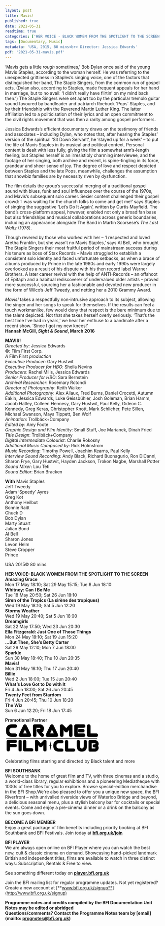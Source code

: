 ```yaml
---
layout: post
title: Mavis!
published: true
date: 2021-05-31
readtime: true
categories: ['HER VOICE - BLACK WOMEN FROM THE SPOTLIGHT TO THE SCREEN']
tags: [Documentary, Music]
metadata: 'USA, 2015, 80 mins<br> Director: Jessica Edwards'
pdf: '2021-05-31-mavis.pdf'
---
```


‘Mavis gets a little _rough_ sometimes,’ Bob Dylan once said of the young  Mavis Staples, according to the woman herself. He was referring to the unexpected grittiness in Staples’s singing voice, one of the factors that distinguished her band, The Staple Singers, from the common run of gospel acts. (Dylan also, according to Staples, made frequent appeals for her hand in marriage, but to no avail: ‘I didn’t really have flirtin’ on my mind back then.’)  The Staple Singers were set apart too by the particular tremolo guitar sound favoured by bandleader and patriarch Roebuck ‘Pops’ Staples, and by their friendship with the Reverend Martin Luther King. The latter affiliation led to a politicisation of their lyrics and an open commitment to the civil rights movement that was then a rarity among gospel performers.

Jessica Edwards’s efficient documentary draws on the testimony of friends and associates – including Dylan, who notes that, after hearing the Staples’ version of the spiritual ‘Sit Down Servant’, he ‘stayed up for a week’ – to put the life of Mavis Staples in its musical and political context. Personal content is dealt with less fully, giving the film a somewhat arm’s-length feeling; but Staples herself is an irresistibly charming interviewee, and the footage of her singing, both archive and recent, is spine-tingling in its force, grandeur and sheer sense of joy. The degree of love and respect depicted between Staples and the late Pops, meanwhile, challenges the assumption that showbiz families are by necessity riven by dysfunction.

The film details the group’s successful merging of a traditional gospel sound with blues, funk and soul influences over the course of the 1970s, and Mavis’s subsequent solo career. Sexier content challenged their gospel crowd: ‘I was waiting for the church folks to come and get me!’ says Staples of singing the suggestive ‘Let’s Do It Again’, written by Curtis Mayfield. The band’s cross-platform appeal, however, enabled not only a broad fan base but also friendships and musical collaborations across generic boundaries, including an appearance alongside The Band in Martin Scorsese’s _The Last Waltz_ (1978).

Though revered by those who worked with her – ‘I respected and loved  Aretha Franklin, but she wasn’t no Mavis Staples,’ says Al Bell, who brought The Staple Singers their most fruitful period of mainstream success during his tenure as boss of Stax Records – Mavis struggled to establish a consistent solo identity and faced unfortunate setbacks, as when a brace of albums produced by Prince in the late 1980s and early 1990s were largely overlooked as a result of his dispute with his then record label Warner Brothers. A later career revival with the help of ANTI-Records – an offshoot of Epitaph and a habitual rediscoverer of undervalued older artists – proved more successful, sourcing her a fashionable and devoted new producer in the form of Wilco’s Jeff Tweedy, and netting her a 2010 Grammy Award.

_Mavis!_ takes a respectfully non-intrusive approach to its subject, allowing the singer and her songs to speak for themselves. If the results can feel a touch workmanlike, few would deny that respect is the bare minimum due to the talent depicted. Not that she takes herself overly seriously. ‘That’s the best time I’ve had in years,’ we hear her enthuse to a bandmate after a recent show. ‘Since I got my new knees!’  
**Hannah McGill, _Sight & Sound_, March 2016**



**MAVIS!**  
_Directed by_: Jessica Edwards  
©: Film First Corp.  
_A_ Film First _production_  
_Executive Producer_: Gary Hustwit  
_Executive Producer for HBO_: Sheila Nevins  
_Producers_: Rachel Mills, Jessica Edwards  
_Senior Producer for HBO_: Sara Bernstein  
_Archival Researcher_: Rosemary Rotondi  
_Director of Photography_: Keith Walker  
_Additional Photography_: Alex Allaux, Fred Burns, Daniel Crocetti, Autumn Eakin, Jessica Edwards, Luke Geissbühler, Josh Goleman, Brian Hamm, Jacob Hatley, Colleen Hennesy, Gary Hustwit,  Paul Kelly, Gideon C. Kennedy, Greg Keras, Christopher Knott, Mark Schlicher, Pete Sillen, Michael Swanson, Maya Tippett, Ben Wolf  
_Animation_: Trollbäck+Company  
_Edited by_: Amy Foote  
_Graphic Design and Film Identity_: Small Stuff,  Joe Marianek, Dinah Fried  
_Title Design_: Trollbäck+Company  
_Digital Intermediate Colourist_: Charlie Rokosny  
_Additional Music Composed by_: Rick Holmstrom  
_Music Recording_: Timothy Powell, Joachim Kearns, Paul Kelly  
_Interview Sound Recording_: Andy Black,  Richard Buonagurio, Ron DiCanni, Sharon Frye, Gary Hustwit, Hayden Jackson, Trokon Nagbe, Marshall Potter  
_Sound Mixer_: Lou Teti  
_Sound Editor_: Brian Bracken

**With**  Mavis Staples  
Jeff Tweedy  
Adam ‘Speedy’ Ayres  
Greg Kot  
Anthony Heilbut  
Bonnie Raitt  
Chuck D  
Bob Dylan  
Marty Stuart  
Julian Bond  
Al Bell  
Sharon Jones  
Levon Helm  
Steve Cropper  
Prince

USA 2015©  80 mins

**HER VOICE: BLACK WOMEN FROM THE SPOTLIGHT TO THE SCREEN**<br>
**Amazing Grace**<br>
Mon 17 May 18:10; Sat 29 May 15:15; Tue 8 Jun 18:10<br>
**Whitney: Can I Be Me**<br>
Tue 18 May 20:50; Sat 26 Jun 18:10<br>
**Siren of the Tropics (La sirène des tropiques)**<br>
Wed 19 May 18:10; Sat 5 Jun 12:20<br>
**Stormy Weather**<br>
Wed 19 May 20:40; Sat 5 Jun 16:00<br>
**Dreamgirls**<br>
Sat 22 May 17:50; Wed 23 Jun 20:30<br>
**Ella Fitzgerald: Just One of Those Things**<br>
Mon 24 May 18:10; Sat 19 Jun 15:20<br>
**…But Then, She’s Betty Carter**<br>
Sat 29 May 12:10; Mon 7 Jun 18:00<br>
**Sparkle**<br>
Sun 30 May 18:40; Thu 10 Jun 20:35<br>
**Mavis!**<br>
Mon 31 May 16:10; Thu 17 Jun 20:40<br>
**Billie**<br>
Wed 2 Jun 18:00; Tue 15 Jun 20:40<br>
**What’s Love Got to Do with It**<br>
Fri 4 Jun 18:00; Sat 26 Jun 20:45<br>
**Twenty Feet from Stardom**<br>
Fri 4 Jun 20:45; Thu 10 Jun 18:20<br>
**The Wiz**<br>
Sun 6 Jun 12:20; Fri 18 Jun 17:45<br>

**Promotional Partner**<br>
<img style="float: left;" src="/img/partner/caramel-logo.jpg" alt="Caramel Film Club" title="Caramel Film Club">
<br><br><br><br><br><br>
<!-- ![Caramel Film Club](/img/partner/caramel-logo.jpg) -->
Celebrating films starring and directed by Black talent and more<br>

**BFI SOUTHBANK**  
Welcome to the home of great film and TV, with three cinemas and a studio, a world-class library, regular exhibitions and a pioneering Mediatheque with 1000s of free titles for you to explore. Browse special-edition merchandise in the BFI Shop.We&#39;re also pleased to offer you a unique new space, the BFI Riverfront – with unrivalled riverside views of Waterloo Bridge and beyond, a delicious seasonal menu, plus a stylish balcony bar for cocktails or special events. Come and enjoy a pre-cinema dinner or a drink on the balcony as the sun goes down.  

**BECOME A BFI MEMBER**  
Enjoy a great package of film benefits including priority booking at BFI Southbank and BFI Festivals. Join today at [**bfi.org.uk/join**](http://www.bfi.org.uk/join)  

**BFI PLAYER**  
 We are always open online on BFI Player where you can watch the best new, cult &amp; classic cinema on demand. Showcasing hand-picked landmark British and independent titles, films are available to watch in three distinct ways: Subscription, Rentals &amp; Free to view.  

See something different today on [**player.bfi.org.uk**](https://player.bfi.org.uk)  

Join the BFI mailing list for regular programme updates. Not yet registered? Create a new account at [**www.bfi.org.uk/signup**](http://www.bfi.org.uk/signup)

**Programme notes and credits compiled by the BFI Documentation Unit  
Notes may be edited or abridged  
Questions/comments? Contact the Programme Notes team by [email](mailto: prognotes@bfi.org.uk)**
<!--stackedit_data:
eyJoaXN0b3J5IjpbMTUzODU3NDQ4OF19
-->